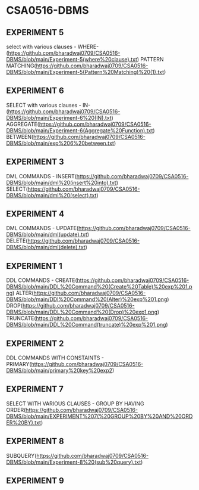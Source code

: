 # CSA0516-DBMS
## EXPERIMENT 5 
select with various clauses - WHERE-(https://github.com/bharadwaj0709/CSA0516-DBMS/blob/main/Experiment-5(where%20clause).txt)
                           PATTERN MATCHING(https://github.com/bharadwaj0709/CSA0516-DBMS/blob/main/Experiment-5(Pattern%20Matching)%20(1).txt)
## EXPERIMENT 6
SELECT with various clauses - IN-(https://github.com/bharadwaj0709/CSA0516-DBMS/blob/main/Experiment-6%20(IN).txt)
                              AGGREGATE(https://github.com/bharadwaj0709/CSA0516-DBMS/blob/main/Experiment-6(Aggregate%20Function).txt)
                              BETWEEN(https://github.com/bharadwaj0709/CSA0516-DBMS/blob/main/exp%206%20between.txt)
## EXPERIMENT 3
DML COMMANDS - INSERT(https://github.com/bharadwaj0709/CSA0516-DBMS/blob/main/dml%20(insert%20into).txt)
               SELECT(https://github.com/bharadwaj0709/CSA0516-DBMS/blob/main/dml%20(select).txt)
## EXPERIMENT 4
DML COMMANDS - UPDATE(https://github.com/bharadwaj0709/CSA0516-DBMS/blob/main/dml(update).txt)
               DELETE(https://github.com/bharadwaj0709/CSA0516-DBMS/blob/main/dml(delete).txt)
## EXPERIMENT 1
DDL COMMANDS - CREATE(https://github.com/bharadwaj0709/CSA0516-DBMS/blob/main/DDL%20Command%20(Create%20Table)%20exp%201.png)
               ALTER(https://github.com/bharadwaj0709/CSA0516-DBMS/blob/main/DDl%20Command%20(Alter)%20exp%201.png)
               DROP(https://github.com/bharadwaj0709/CSA0516-DBMS/blob/main/DDL%20Command%20(Drop)%20exp1.png)
               TRUNCATE(https://github.com/bharadwaj0709/CSA0516-DBMS/blob/main/DDL%20Command(truncate)%20exp%201.png)
## EXPERIMENT 2
DDL COMMANDS WITH CONSTAINTS - PRIMARY(https://github.com/bharadwaj0709/CSA0516-DBMS/blob/main/primary%20key%20exp2)
## EXPERIMENT 7
SELECT WITH VARIOUS CLAUSES - GROUP BY HAVING ORDER(https://github.com/bharadwaj0709/CSA0516-DBMS/blob/main/EXPERIMENT%207(%20GROUP%20BY%20AND%20ORDER%20BY).txt)
## EXPERIMENT 8
SUBQUERY(https://github.com/bharadwaj0709/CSA0516-DBMS/blob/main/Experiment-8%20(sub%20query).txt)
## EXPERIMENT 9




